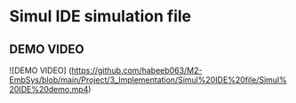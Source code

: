 # Simul IDE simulation file


## DEMO VIDEO
![DEMO VIDEO]
(https://github.com/habeeb063/M2-EmbSys/blob/main/Project/3_Implementation/Simul%20IDE%20file/Simul%20IDE%20demo.mp4)
